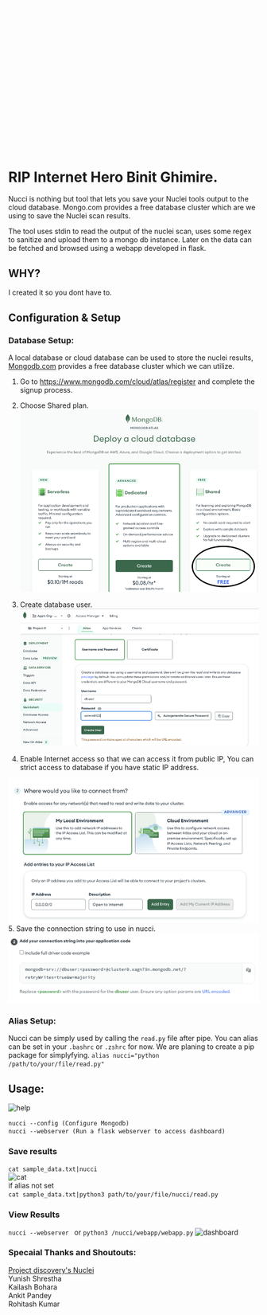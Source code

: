 ![Nucci](https://github.com/smaranchand/nucci/raw/main/src/nucci.gif)

# RIP Internet Hero Binit Ghimire.

Nucci is nothing but tool that lets you save your Nuclei tools output to the cloud database. Mongo.com provides a free database cluster which are we using to save the Nuclei scan  results.

The tool uses stdin to read the output of the nuclei scan, uses some regex to sanitize and upload them to a mongo db instance. Later on the data can be fetched and browsed using a webapp developed in flask.

## WHY?

I created it so you dont have to.

## Configuration & Setup

### Database Setup:

A local database or cloud database can be used to store the nuclei results, [Mongodb.com](https://www.mongodb.com) provides a free database cluster which we can utilize.

1. Go to https://www.mongodb.com/cloud/atlas/register and complete the signup process.
2. Choose Shared plan.<br>
![Free Plan](https://github.com/smaranchand/nucci/blob/main/src/free.png)

3. Create database user.<br>
![Create Creds](https://github.com/smaranchand/nucci/blob/main/src/create_creds.png)

4. Enable Internet access so that we can access it from public IP, You can strict access to database if you have static IP address.

![Enable Access](https://github.com/smaranchand/nucci/blob/main/src/network.png)
5. Save the connection string to use in nucci.
![Connection String](https://github.com/smaranchand/nucci/blob/main/src/db_connection.png)

### Alias Setup:

Nucci can be simply used by calling the ```read.py``` file after pipe. You can alias can be set in your ```.bashrc``` or ```.zshrc```
for now. We are planing to create a pip package for simplyfying.
```alias nucci="python /path/to/your/file/read.py"```

## Usage:

![help](https://github.com/smaranchand/nucci/raw/main/src/help.png)<br>

```console
nucci --config (Configure Mongodb)
nucci --webserver (Run a flask webserver to access dashboard)
```
### Save results
```cat sample_data.txt|nucci``` <br>
![cat](https://github.com/smaranchand/nucci/raw/main/src/cat.png)<br>
if alias not set <br>
```cat sample_data.txt|python3 path/to/your/file/nucci/read.py```

### View Results
 ```nucci --webserver ``` or ```python3 /nucci/webapp/webapp.py```
 ![dashboard](https://github.com/smaranchand/nucci/raw/main/src/dashboard.png)<br>

### Specaial Thanks and Shoutouts:

[Project discovery's Nuclei](https://github.com/projectdiscovery/nuclei)<br>
Yunish Shrestha<br>
Kailash Bohara<br>
Ankit Pandey<br>
Rohitash Kumar
